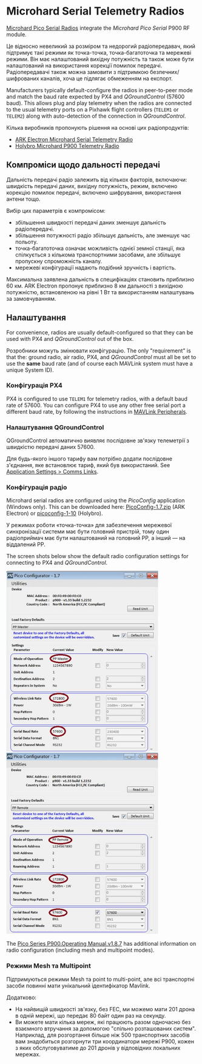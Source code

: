 # Microhard Serial Telemetry Radios

[Microhard Pico Serial Radios](https://microhardcorp.com/P900.php) integrate the _Microhard Pico Serial_ P900 RF module.

Це відносно невеликий за розміром та недорогий радіопередавач, який підтримує такі режими як точка-точка, точка-багатоточка та мережеві режими.
Він має налаштований вихідну потужність та також може бути налаштований на використання корекції помилок передачі.
Радіопередавачі також можна замовити з підтримкою безпечних/шифрованих каналів, хоча це підлягає обмеженням на експорт.

Manufacturers typically default-configure the radios in peer-to-peer mode and match the baud rate expected by PX4 and _QGroundControl_ (57600 baud).
This allows plug and play telemetry when the radios are connected to the usual telemetry ports on a Pixhawk flight controllers (`TELEM1` or `TELEM2`) along with auto-detection of the connection in _QGroundControl_.

Кілька виробників пропонують рішення на основі цих радіопродуктів:

- [ARK Electron Microhard Serial Telemetry Radio](../telemetry/ark_microhard_serial.md)
- [Holybro Microhard P900 Telemetry Radio](../telemetry/holybro_microhard_p900_radio.md)

## Компроміси щодо дальності передачі

Дальність передачі радіо залежить від кількох факторів, включаючи: швидкість передачі даних, вихідну потужність, режим, включено корекцію помилок передачі, включено шифрування, використання антени тощо.

Вибір цих параметрів є компромісом:

- збільшення швидкості передачі даних зменшує дальність радіопередачі.
- збільшення потужності радіо збільшує дальність, але зменшує час польоту.
- точка-багатоточка означає можливість однієї земної станції, яка спілкується з кількома транспортними засобами, але збільшує пропускну спроможність каналу.
- мережеві конфігурації надають подібний зручність і вартість.

Максимальна заявлена дальність в специфікаціях становить приблизно 60 км.
ARK Electron пропонує приблизно 8 км дальності з вихідною потужністю, встановленою на рівні 1 Вт та використанням налаштувань за замовчуванням.

## Налаштування

For convenience, radios are usually default-configured so that they can be used with PX4 and _QGroundControl_ out of the box.

Розробники можуть змінювати конфігурацію.
The only "requirement" is that the: ground radio, air radio, PX4, and _QGroundControl_ must all be set to use the **same** baud rate (and of course each MAVLink system must have a unique System ID).

### Конфігурація PX4

PX4 is configured to use `TELEM1` for telemetry radios, with a default baud rate of 57600.
You can configure PX4 to use any other free serial port a different baud rate, by following the instructions in [MAVLink Peripherals](../peripherals/mavlink_peripherals.md).

### Налаштування QGroundControl

QGroundControl автоматично виявляє послідовне зв'язку телеметрії з швидкістю передачі даних 57600.

Для будь-якого іншого тарифу вам потрібно додати послідовне з'єднання, яке встановлює тариф, який був використаний.
See [Application Settings > Comms Links](https://docs.qgroundcontrol.com/master/en/qgc-user-guide/settings_view/settings_view.html).

### Конфігурація радіо

Microhard serial radios are configured using the _PicoConfig_ application (Windows only).
This can be downloaded here: [PicoConfig-1.7.zip](https://arkelectron.com/wp-content/uploads/2021/04/PicoConfig-1.7.zip) (ARK Electron) or [picoconfig-1-10](https://docs.holybro.com/telemetry-radio/microhard-radio/download) (Holybro).

У режимах роботи «точка-точка» для забезпечення мережевої синхронізації системи має бути головний пристрій, тому один радіоприймач має бути налаштований на головний PP, а інший — на віддалений PP.

The screen shots below show the default radio configuration settings for connecting to PX4 and _QGroundControl_.

<img src="../../assets/hardware/telemetry/holybro_pico_config.png" width="400px" title="Holybro Pico Config" />
<img src="../../assets/hardware/telemetry/holybro_pico_config1.png" width="400px" title="Holybro Pico Config" />

The [Pico Series P900.Operating Manual.v1.8.7](https://github.com/PX4/PX4-Autopilot/raw/main/docs/assets/hardware/telemetry/Pico-Series-P900.Operating-Manual.v1.8.7.pdf) has additional information on radio configuration (including mesh and multipoint modes).

### Режими Mesh та Multipoint

Підтримуються режими Mesh та point to multi-point, але всі транспортні засоби повинні мати унікальний ідентифікатор Mavlink.

Додатково:

- На найвищій швидкості зв'язку, без FEC, ми можемо мати 201 дрона в одній мережі, що передає 80 байт один раз на секунду.
- Ви можете мати кілька мереж, які працюють разом одночасно без взаємного втручання за допомогою "спільно розташованих систем".
  Наприклад, для розгортання більше ніж 500 транспортних засобів вам знадобиться розгорнути три координатори мережі P900, кожен з яких обслуговуватиме до 201 дронів у відповідних локальних мережах.
